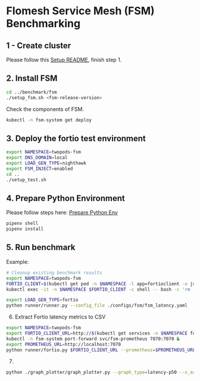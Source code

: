 # Flomesh Service Mesh (FSM) Benchmarking

## 1 - Create cluster

Please follow this [Setup README](https://github.com/istio/tools/tree/master/perf/benchmark#setup), finish step 1.

## 2. Install FSM

```bash
cd ../benchmark/fsm
./setup_fsm.sh <fsm-release-version>
```

Check the components of FSM.

```bash
kubectl -n fsm-system get deploy
```

## 3. Deploy the fortio test environment

```bash
export NAMESPACE=twopods-fsm
export DNS_DOMAIN=local
export LOAD_GEN_TYPE=nighthawk
export FSM_INJECT=enabled
cd ..
./setup_test.sh
```

## 4. Prepare Python Environment

Please follow steps here: [Prepare Python Env](https://github.com/istio/tools/tree/master/perf/benchmark#prepare-python-environment)

```bash
pipenv shell
pipenv install
```

## 5. Run benchmark

Example:

```bash
# Cleanup existing benchmark results
export NAMESPACE=twopods-fsm
FORTIO_CLIENT=$(kubectl get pod -n $NAMESPACE -l app=fortioclient -o jsonpath='{.items[0].metadata.name}')
kubectl exec -it -n $NAMESPACE $FORTIO_CLIENT -c shell -- bash -c 'rm -f /var/lib/fortio/*.json'

export LOAD_GEN_TYPE=fortio
python runner/runner.py --config_file ./configs/fsm/fsm_latency.yaml

```

6. Extract Fortio latency metrics to CSV

```bash
export NAMESPACE=twopods-fsm
export FORTIO_CLIENT_URL=http://$(kubectl get services -n $NAMESPACE fortioclient -o jsonpath="{.status.loadBalancer.ingress[0].ip}"):9076
kubectl -n fsm-system port-forward svc/fsm-prometheus 7070:7070 &
export PROMETHEUS_URL=http://localhost:7070
python runner/fortio.py $FORTIO_CLIENT_URL --prometheus=$PROMETHEUS_URL --csv "StartTime,ActualDuration,Labels,NumThreads,ActualQPS,p50,p90,p99,p999,cpu_mili_avg_sidecar_proxy_fortioclient,cpu_mili_avg_sidecar_proxy_fortioserver,mem_Mi_avg_sidecar_proxy_fortioclient,mem_Mi_avg_sidecar_proxy_fortioserver" --csv_output /tmp/fsm_input.csv
```

7. 

```bash
python ./graph_plotter/graph_plotter.py --graph_type=latency-p50 --x_axis=conn --telemetry_modes=fsm_both,fsm_baseline --query_list=2,4,8,16,32,64 --query_str=ActualQPS==1000 --csv_filepath=/tmp/fsm_input.csv --graph_title=/tmp/fsm_output.png
```
